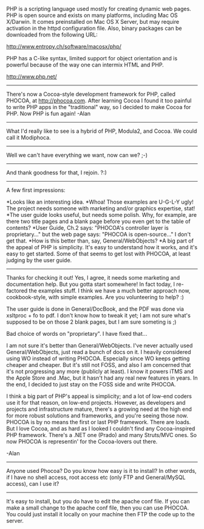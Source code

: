 

PHP is a scripting language used mostly for creating dynamic web pages. PHP is open source and exists on many platforms, including Mac OS X/Darwin. It comes preinstalled on Mac OS X Server, but may require activation in the httpd configuration file. Also, binary packages can be downloaded from the following URL:

http://www.entropy.ch/software/macosx/php/

PHP has a C-like syntax, limited support for object orientation and is powerful because of the way one can intermix HTML and PHP.

http://www.php.net/

----

There's now a Cocoa-style development framework for PHP, called PHOCOA, at http://phocoa.com. After learning Cocoa I found it too painful to write PHP apps in the "traditional" way, so I decided to make Cocoa for PHP. Now PHP is fun again!  -Alan

----

What I'd really like to see is a hybrid of PHP, Modula2, and Cocoa. We could call it Modiphoca.

----
Well we can't have everything we want, now can we? ;-)

----

And thank goodness for that, I rejoin.  ?:)

----

A few first impressions:

*Looks like an interesting idea.
*Whoa! Those examples are U-G-L-Y ugly! The project needs someone with marketing and/or graphics expertise, stat!
*The user guide looks useful, but needs some polish. Why, for example, are there two title pages and a blank page before you even get to the table of contents?
*User Guide, Ch.2 says: "PHOCOA's controller layer is proprietary..." but the web page says: "PHOCOA is open-source..." I don't get that.
*How is this better than, say, General/WebObjects?
*A big part of the appeal of PHP is simplicity. It's easy to understand how it works, and it's easy to get started. Some of that seems to get lost with PHOCOA, at least judging by the user guide.


----

Thanks for checking it out! Yes, I agree, it needs some marketing and documentation help. But you gotta start somewhere! In fact today, I re-factored the examples stuff. I think we have a much better approach now, cookbook-style, with simple examples. Are you volunteering to help? :)

The user guide is done in General/DocBook, and the PDF was done via xsltproc + fo to pdf. I don't know how to tweak it yet; I am not sure what's supposed to be on those 2 blank pages, but I am sure someting is ;)

Bad choice of words on "proprietary". I have fixed that...

I am not sure it's better than General/WebObjects. I've never actually used General/WebObjects, just read a bunch of docs on it. I heavily considered using WO instead of writing PHOCOA. Especially since WO keeps getting cheaper and cheaper. But it's still not FOSS, and also I am concerned that it's not progressing any more (publicly at least). I know it powers iTMS and the Apple Store and .Mac, but it hasn't had any real new features in years. In the end, I decided to just stay on the FOSS side and write PHOCOA.

I think a big part of PHP's appeal is simplicity; and a lot of low-end coders use it for that reason, on low-end projects. However, as developers and projects and infrastructure mature, there's a growing need at the high end for more robust solutions and frameworks, and you're seeing those now. PHOCOA is by no means the first or last PHP framework. There are loads. But I love Cocoa, and as hard as I looked I couldn't find any Cocoa-inspired PHP framework. There's a .NET one (Prado) and many Struts/MVC ones. So now PHOCOA is representin' for the Cocoa-lovers out there.

-Alan

----

Anyone used Phocoa? Do you know how easy is it to install?
In other words, if I have no shell access, root access etc (only FTP and General/MySQL access), can I use it?

----

It's easy to install, but you do have to edit the apache conf file. If you can make a small change to the apache conf file, then you can use PHOCOA. You could just install it locally on your machine then FTP the code up to the server.